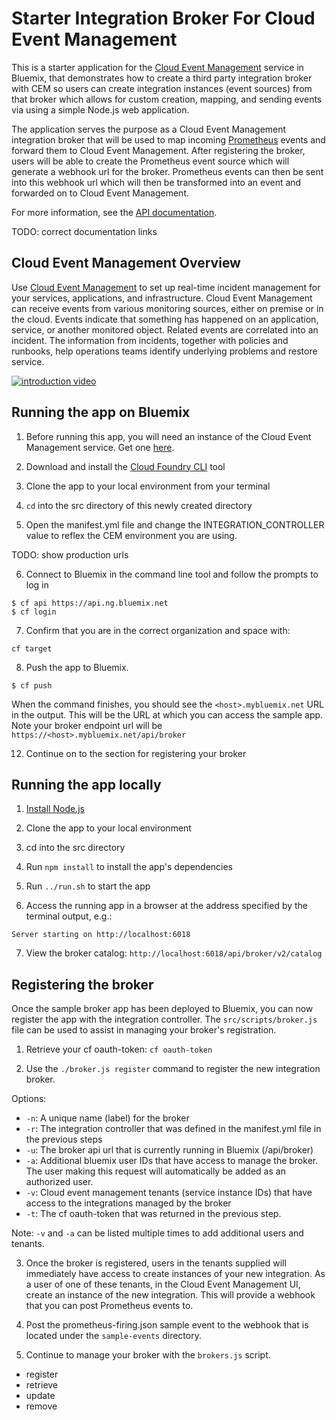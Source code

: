 # Starter Integration Broker For Cloud Event Management

This is a starter application for the [Cloud Event Management][provision_url] service in Bluemix, that demonstrates how to create a third party integration broker with CEM so users can create integration instances (event sources) from that broker which allows for custom creation, mapping, and sending events via using a simple Node.js web application.

The application serves the purpose as a Cloud Event Management integration broker that will be used to map incoming [Prometheus][prometheus_url] events and forward them to Cloud Event Management. After registering the broker, users will be able to create the Prometheus event source which will generate a webhook url for the broker. Prometheus events can then be sent into this webhook url which will then be transformed into an event and forwarded on to Cloud Event Management.

For more information, see the [API documentation][api_docs_url].

TODO: correct documentation links

## Cloud Event Management Overview
Use [Cloud Event Management][video_url] to set up real-time incident management for your services, applications, and infrastructure. Cloud Event Management can receive events from various monitoring sources, either on premise or in the cloud. Events indicate that something has happened on an application, service, or another monitored object. Related events are correlated into an incident. The information from incidents, together with policies and runbooks, help operations teams identify underlying problems and restore service.

[![introduction video][image_url]][video_url]


## Running the app on Bluemix

1. Before running this app, you will need an instance of the Cloud Event Management service. Get one [here][provision_url].

2. Download and install the [Cloud Foundry CLI][cloud_foundry_url] tool

3. Clone the app to your local environment from your terminal

4. `cd` into the src directory of this newly created directory

5. Open the manifest.yml file and change the INTEGRATION_CONTROLLER value to reflex the CEM environment you are using.

  TODO: show production urls

6. Connect to Bluemix in the command line tool and follow the prompts to log in

  ```
  $ cf api https://api.ng.bluemix.net
  $ cf login
  ```

7. Confirm that you are in the correct organization and space with:

  ```
  cf target
  ```

8. Push the app to Bluemix.

  ```
  $ cf push
  ```

  When the command finishes, you should see the `<host>.mybluemix.net` URL in the output.  This will be the URL at which you can access the sample app. Note your broker endpoint url will be `https://<host>.mybluemix.net/api/broker`

12. Continue on to the section for registering your broker


## Running the app locally

1. [Install Node.js][install_node_url]

2. Clone the app to your local environment

3. cd into the src directory

4. Run `npm install` to install the app's dependencies

5. Run `../run.sh` to start the app

6. Access the running app in a browser at the address specified by the terminal output, e.g.:
  ```
  Server starting on http://localhost:6018
  ```
7. View the broker catalog: `http://localhost:6018/api/broker/v2/catalog`


## Registering the broker

Once the sample broker app has been deployed to Bluemix, you can now register the app with the integration controller. The `src/scripts/broker.js` file can be used to assist in managing your broker's registration.

1. Retrieve your cf oauth-token:
`cf oauth-token`

2. Use the `./broker.js register` command to register the new integration broker. 

Options:

- `-n`: A unique name (label) for the broker
- `-r`: The integration controller that was defined in the manifest.yml file in the previous steps
- `-u`: The broker api url that is currently running in Bluemix (/api/broker)
- `-a`: Additional bluemix user IDs that have access to manage the broker. The user making this request will automatically be added as an authorized user.
- `-v`: Cloud event management tenants (service instance IDs) that have access to the integrations managed by the broker
- `-t`: The cf oauth-token that was returned in the previous step.

Note: `-v` and `-a` can be listed multiple times to add additional users and tenants.

3. Once the broker is registered, users in the tenants supplied will immediately have access to create instances of your new integration. As a user of one of these tenants, in the Cloud Event Management UI, create an instance of the new integration. This will provide a webhook that you can post Prometheus events to.

4. Post the prometheus-firing.json sample event to the webhook that is located under the `sample-events` directory.

5. Continue to manage your broker with the `brokers.js` script.
- register
- retrieve
- update
- remove

[image_url]: https://ibmeventmgt-bm-brokers.mybluemix.net/static/incident_viewer.png
[video_url]: https://ibm.biz/Bdisd7
[api_docs_url]: https://console.bluemix.net/apidocs/919-cloud-event-management-api
[api_docs_event_url]: https://console.bluemix.net/apidocs/919-cloud-event-management-api#create-an-event
[provision_url]: https://console.bluemix.net/catalog/?search=event%20management
[install_node_url]: https://nodejs.org/en/download/
[cloud_foundry_url]: https://github.com/cloudfoundry/cli
[prometheus_url]: https://prometheus.io/
[prometheus_config_url]: https://prometheus.io/docs/alerting/configuration/#webhook_config
